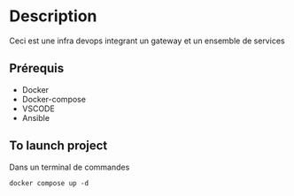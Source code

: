 # Description
Ceci est une infra devops integrant un gateway et un ensemble de services
## Prérequis
* Docker
* Docker-compose 
* VSCODE
* Ansible
## To launch project
Dans un terminal de commandes
```shell
docker compose up -d
```
